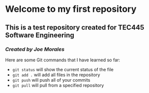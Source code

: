 # Welcome to my first repository
## This is a test repository created for **TEC445 Software Engineering**
### *Created by Joe Morales*

Here are some Git commands that I have learned so far:
- `git status` will show the current status of the file
- `git add .` will add all files in the repository
- `git push` will push all of your commits
- `git pull` will pull from a specified repository
